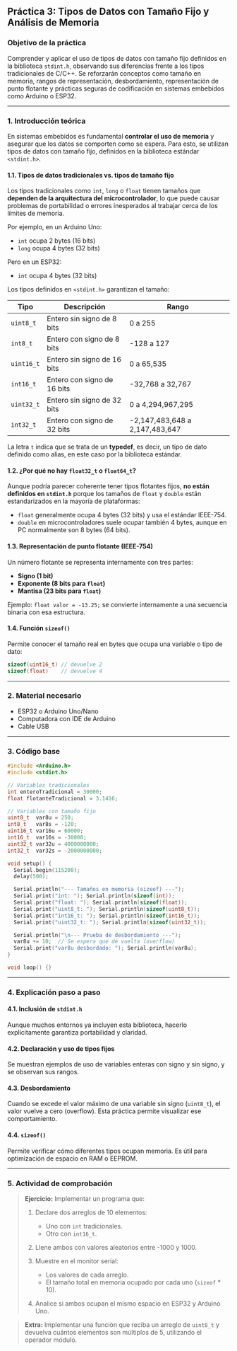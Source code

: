 ## Práctica 3: Tipos de Datos con Tamaño Fijo y Análisis de Memoria

### Objetivo de la práctica

Comprender y aplicar el uso de tipos de datos con tamaño fijo definidos en la biblioteca `stdint.h`, observando sus diferencias frente a los tipos tradicionales de C/C++. Se reforzarán conceptos como tamaño en memoria, rangos de representación, desbordamiento, representación de punto flotante y prácticas seguras de codificación en sistemas embebidos como Arduino o ESP32.

---

### 1. Introducción teórica

En sistemas embebidos es fundamental **controlar el uso de memoria** y asegurar que los datos se comporten como se espera. Para esto, se utilizan tipos de datos con tamaño fijo, definidos en la biblioteca estándar `<stdint.h>`.

#### 1.1. Tipos de datos tradicionales vs. tipos de tamaño fijo

Los tipos tradicionales como `int`, `long` o `float` tienen tamaños que **dependen de la arquitectura del microcontrolador**, lo que puede causar problemas de portabilidad o errores inesperados al trabajar cerca de los límites de memoria.

Por ejemplo, en un Arduino Uno:

* `int` ocupa 2 bytes (16 bits)
* `long` ocupa 4 bytes (32 bits)

Pero en un ESP32:

* `int` ocupa 4 bytes (32 bits)

Los tipos definidos en `<stdint.h>` garantizan el tamaño:

| Tipo       | Descripción                 | Rango                          |
| ---------- | --------------------------- | ------------------------------ |
| `uint8_t`  | Entero sin signo de 8 bits  | 0 a 255                        |
| `int8_t`   | Entero con signo de 8 bits  | -128 a 127                     |
| `uint16_t` | Entero sin signo de 16 bits | 0 a 65,535                     |
| `int16_t`  | Entero con signo de 16 bits | -32,768 a 32,767               |
| `uint32_t` | Entero sin signo de 32 bits | 0 a 4,294,967,295              |
| `int32_t`  | Entero con signo de 32 bits | -2,147,483,648 a 2,147,483,647 |

La letra `t` indica que se trata de un **typedef**, es decir, un tipo de dato definido como alias, en este caso por la biblioteca estándar.

#### 1.2. ¿Por qué no hay `float32_t` o `float64_t`?

Aunque podría parecer coherente tener tipos flotantes fijos, **no están definidos en `stdint.h`** porque los tamaños de `float` y `double` están estandarizados en la mayoría de plataformas:

* `float` generalmente ocupa 4 bytes (32 bits) y usa el estándar IEEE-754.
* `double` en microcontroladores suele ocupar también 4 bytes, aunque en PC normalmente son 8 bytes (64 bits).

#### 1.3. Representación de punto flotante (IEEE-754)

Un número flotante se representa internamente con tres partes:

* **Signo (1 bit)**
* **Exponente (8 bits para `float`)**
* **Mantisa (23 bits para `float`)**

Ejemplo: `float valor = -13.25;` se convierte internamente a una secuencia binaria con esa estructura.

#### 1.4. Función `sizeof()`

Permite conocer el tamaño real en bytes que ocupa una variable o tipo de dato:

```cpp
sizeof(uint16_t) // devuelve 2
sizeof(float)    // devuelve 4
```

---

### 2. Material necesario

* ESP32 o Arduino Uno/Nano
* Computadora con IDE de Arduino
* Cable USB

---

### 3. Código base

```cpp
#include <Arduino.h>
#include <stdint.h>

// Variables tradicionales
int enteroTradicional = 30000;
float flotanteTradicional = 3.1416;

// Variables con tamaño fijo
uint8_t  var8u = 250;
int8_t   var8s = -120;
uint16_t var16u = 60000;
int16_t  var16s = -30000;
uint32_t var32u = 4000000000;
int32_t  var32s = -2000000000;

void setup() {
  Serial.begin(115200);
  delay(500);

  Serial.println("--- Tamaños en memoria (sizeof) ---");
  Serial.print("int: "); Serial.println(sizeof(int));
  Serial.print("float: "); Serial.println(sizeof(float));
  Serial.print("uint8_t: "); Serial.println(sizeof(uint8_t));
  Serial.print("int16_t: "); Serial.println(sizeof(int16_t));
  Serial.print("uint32_t: "); Serial.println(sizeof(uint32_t));

  Serial.println("\n--- Prueba de desbordamiento ---");
  var8u += 10;  // Se espera que dé vuelta (overflow)
  Serial.print("var8u desbordado: "); Serial.println(var8u);
}

void loop() {}
```

---

### 4. Explicación paso a paso

#### 4.1. Inclusión de `stdint.h`

Aunque muchos entornos ya incluyen esta biblioteca, hacerlo explícitamente garantiza portabilidad y claridad.

#### 4.2. Declaración y uso de tipos fijos

Se muestran ejemplos de uso de variables enteras con signo y sin signo, y se observan sus rangos.

#### 4.3. Desbordamiento

Cuando se excede el valor máximo de una variable sin signo (`uint8_t`), el valor vuelve a cero (overflow). Esta práctica permite visualizar ese comportamiento.

#### 4.4. `sizeof()`

Permite verificar cómo diferentes tipos ocupan memoria. Es útil para optimización de espacio en RAM o EEPROM.

---

### 5. Actividad de comprobación

> **Ejercicio:** Implementar un programa que:
>
> 1. Declare dos arreglos de 10 elementos:
>
>    * Uno con `int` tradicionales.
>    * Otro con `int16_t`.
> 2. Llene ambos con valores aleatorios entre -1000 y 1000.
> 3. Muestre en el monitor serial:
>
>    * Los valores de cada arreglo.
>    * El tamaño total en memoria ocupado por cada uno (`sizeof` \* 10).
> 4. Analice si ambos ocupan el mismo espacio en ESP32 y Arduino Uno.

> **Extra:** Implementar una función que reciba un arreglo de `uint8_t` y devuelva cuántos elementos son múltiplos de 5, utilizando el operador módulo.


